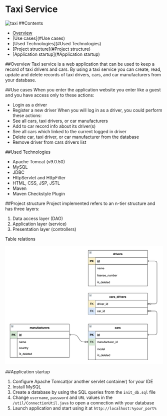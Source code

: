 # Taxi Service
![taxi](taxiPictureForReadMe.jpg)
##Contents
+ [Overview](#Overview) 
+ [Use cases](#Use cases)
+ [Used Technologies](#Used Technologies) 
+ [Project structure](#Project structure)
+ [Application startup](#Application startup)

##Overview
Taxi service is a web application that can be used to keep a record of taxi drivers and cars. 
By using a taxi service you can create, read, update and delete records of taxi drivers, cars, and car manufacturers from your database.

##Use cases
When you enter the application website you enter like a guest and you have access only to these actions:
* Login as a driver
* Register a new driver
When you will log in as a driver, you could perform these actions:
* See all cars, taxi drivers, or car manufacturers
* Add to car record info about its driver(s)
* See all cars which linked to the current logged in driver
* Delete car, taxi driver, or car manufacturer from the database
* Remove driver from cars drivers list

##Used Technologies
* Apache Tomcat (v9.0.50)
* MySQL
* JDBC
* HttpServlet and HttpFilter
* HTML, CSS, JSP, JSTL
* Maven
* Maven Checkstyle Plugin

##Project structure
Project implemented refers to an n-tier structure and has three layers:

1. Data access layer (DAO)
1. Application layer (service)
1. Presentation layer (controllers)

Table relations 

![Table relations](tableRelationsForReadMe.jpg)

##Application startup

1. Configure Apache Tomcat(or another servlet container) for your IDE
1. Install MySQL
1. Create a database by using the SQL queries from the `init_db.sql` file
1. Change `username`, `password` and `URL` values in the `/util/ConnectionUtil.java` to open a connection with your database
1. Launch application and start using it at `http://localhost:%your_port%`

